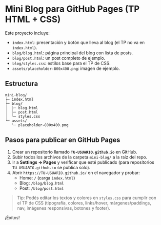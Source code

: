 # Mini Blog para GitHub Pages (TP HTML + CSS)

Este proyecto incluye:
- `index.html`: presentación y botón que lleva al blog (el TP no va en `index.html`).
- `blog/blog.html`: página principal del blog con lista de posts.
- `blog/post.html`: un post completo de ejemplo.
- `blog/styles.css`: estilos base para el TP de CSS.
- `assets/placeholder-800x400.png`: imagen de ejemplo.

## Estructura
```
mini-blog/
├─ index.html
├─ blog/
│  ├─ blog.html
│  ├─ post.html
│  └─ styles.css
└─ assets/
   └─ placeholder-800x400.png
```

## Pasos para publicar en GitHub Pages
1. Crear un repositorio llamado **`TU-USUARIO.github.io`** en GitHub.
2. Subir todos los archivos de la carpeta `mini-blog/` a la raíz del repo.
3. Ir a **Settings → Pages** y verificar que esté publicado (para repositorios `TU-USUARIO.github.io` se publica solo).
4. Abrir `https://TU-USUARIO.github.io/` en el navegador y probar:
   - Home: `/` (carga `index.html`)
   - Blog: `/blog/blog.html`
   - Post: `/blog/post.html`

> Tip: Podés editar los textos y colores en `styles.css` para cumplir con el TP de CSS (tipografía, colores, links/hover, márgenes/paddings, nav, imágenes responsivas, botones y footer).

¡Éxitos!
